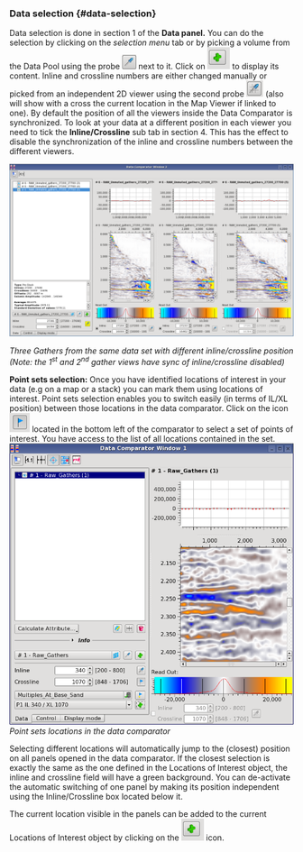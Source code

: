 ### Data selection {#data-selection}

Data selection is done in section 1 of the **Data panel.** You can do the selection by clicking on the _selection menu_ tab or by picking a volume from the Data Pool using the probe ![](/assets/003_data_comparator.png) next to it. Click on ![](/assets/004_data_comparator.png)  to display its content. Inline and crossline numbers are either changed manually or picked from an independent 2D viewer using the second probe ![](/assets/005_data_comparator.png)  (also will show with a cross the current location in the Map Viewer if linked to one). 
By default the position of all the viewers inside the Data Comparator is synchronized. To look at your data at a different position in each viewer you need to tick the **Inline/Crossline** sub tab in section 4\. This has the effect to disable the synchronization of the inline and crossline numbers between the different viewers.

![](/assets/006_data_comparator.png)

_Three Gathers from the same data set with different inline/crossline position (Note: the 1<sup>st</sup> and 2<sup>nd</sup> gather views have sync of inline/crossline disabled)_

**Point sets selection:** Once you have identified locations of interest in your data (e.g on a map or a stack) you can mark them using locations of interest. Point sets selection enables you to switch easily (in terms of IL/XL position) between those locations in the data comparator. Click on the icon ![](/assets/007_data_comparator.png) located in the bottom left of the comparator to select a set of points of interest. You have access to the list of all locations contained in the set.
![](/assets/008_data_comparator.png)
_Point sets locations in the data comparator_

Selecting different locations will automatically jump to the (closest) position on all panels opened in the data comparator. If the closest selection is exactly the same as the one defined in the Locations of Interest object, the inline and crossline field will have a green background. You can de-activate the automatic switching of one panel by making its position independent using the Inline/Crossline box located below it.

The current location visible in the panels can be added to the current Locations of Interest object by clicking on the ![](/assets/004_data_comparator.png) icon.